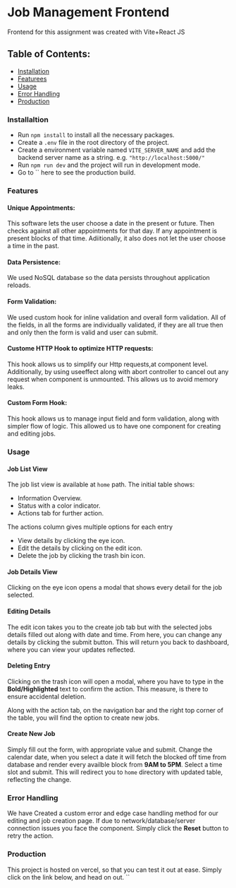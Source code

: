 # Job Management Frontend

Frontend for this assignment was created with Vite+React JS

## Table of Contents:

- [Installation](#installaltion)
- [Featurees](#features)
- [Usage](#usage)
- [Error Handling](#error-handling)
- [Production](#production)

### Installaltion

- Run `npm install` to install all the necessary packages.
- Create a `.env` file in the root directory of the project.
- Create a environment variable named `VITE_SERVER_NAME` and add the backend server name as a string. e.g. `"http://localhost:5000/"`
- Run `npm run dev` and the project will run in development mode.
- Go to `` here to see the production build.

### Features

#### Unique Appointments:

This software lets the user choose a date in the present or future. Then checks against all other appointments for that day. If any appointment is present blocks of that time. Adiitionally, it also does not let the user choose a time in the past.

#### Data Persistence:

We used NoSQL database so the data persists throughout application reloads.

#### Form Validation:

We used custom hook for inline validation and overall form validation. All of the fields, in all the forms are individually validated, if they are all true then and only then the form is valid and user can submit.

#### Custome HTTP Hook to optimize HTTP requests:

This hook allows us to simplify our Http requests,at component level. Additionally, by using useeffect along with abort controller to cancel out any request when component is unmounted. This allows us to avoid memory leaks.

#### Custom Form Hook:

This hook allows us to manage input field and form validation, along with simpler flow of logic. This allowed us to have one component for creating and editing jobs.

### Usage

#### Job List View

The job list view is available at `home` path. The initial table shows:

- Information Overview.
- Status with a color indicator.
- Actions tab for further action.

The actions column gives multiple options for each entry

- View details by clicking the eye icon.
- Edit the details by clicking on the edit icon.
- Delete the job by clicking the trash bin icon.

#### Job Details View

Clicking on the eye icon opens a modal that shows every detail for the job selected.

#### Editing Details

The edit icon takes you to the create job tab but with the selected jobs details filled out along with date and time. From here, you can change any details by clicking the submit button. This will return you back to dashboard, where you can view your updates reflected.

#### Deleting Entry

Clicking on the trash icon will open a modal, where you have to type in the **Bold/Highlighted** text to confirm the action. This measure, is there to ensure accidental deletion.

Along with the action tab, on the navigation bar and the right top corner of the table, you will find the option to create new jobs.

#### Create New Job

Simply fill out the form, with appropriate value and submit. Change the calendar date, when you select a date it will fetch the blocked off time from database and render every availble block from **9AM to 5PM**. Select a time slot and submit. This will redirect you to `home` directory with updated table, reflecting the change.

### Error Handling

We have Created a custom error and edge case handling method for our editing and job creation page. If due to network/database/server connection issues you face the component. Simply click the **Reset** button to retry the action.

### Production

This project is hosted on vercel, so that you can test it out at ease. Simply click on the link below, and head on out.
``
